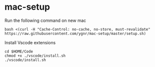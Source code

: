 # mac-setup

Run the following command on new mac

```
bash <(curl -H "Cache-Control: no-cache, no-store, must-revalidate" https://raw.githubusercontent.com/ygnr/mac-setup/master/setup.sh)
```

Install Vscode extensions

```
cd $HOME/Code
chmod +x ./vscode/install.sh
./vscode/install.sh
```